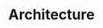---
title: Architecture
Order: 4
Theme: dev
Icon: fas fa-sitemap
Description : Sécuriser la mise en place d'une plateforme FlowerDocs en faisant, dès le départ, les bons choix d'architecture.
StartPage : getting-started
Duration : 20m
visible : false
---